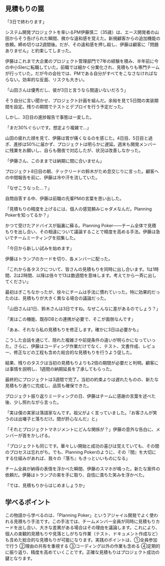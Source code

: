 ## 見積もりの罠

「3日で終わります」

システム開発プロジェクトを率いるPM伊藤慎二（35歳）は、エース開発者の山田からそう告げられた瞬間、微かな違和感を覚えた。新規顧客からの追加機能の依頼。締め切りは2週間後。だが、その違和感を押し殺し、伊藤は顧客に「問題ありません」と約束してしまった。

伊藤はこれまで大企業のプロジェクト管理部門で7年の経験を積み、半年前に今の中小SIerに転職していた。前職では細かく分業化され、見積もりも専門チームが行っていた。だが今の会社では、PMである自分がすべてをこなさなければならない。効率的な反面、リスクも大きい。

「山田さんは優秀だし、彼が3日と言うなら間違いないだろう」

そう自分に言い聞かせ、プロジェクト計画を組んだ。余裕を見て5日間の実装期間を設定。残りの期間でテストとデプロイを行う予定だった。

しかし、3日目の進捗報告で事態は一変した。

「まだ30%ぐらいです。想定より複雑で...」

山田の疲れた顔を見て、伊藤は胃が痛くなるのを感じた。4日目、5日目と過ぎ、進捗は50%に届かず、プロジェクトは明らかに遅延。週末も開発メンバーに残業をお願いし、自らも徹夜で対応したが、状況は改善しなかった。

「伊藤さん、このままでは納期に間に合いません」

プロジェクト8日目の朝、テックリードの鈴木がため息交じりに言った。顧客への中間報告を前に、伊藤は冷や汗を流していた。

「なぜこうなった...？」

自問自答する中、伊藤は前職の先輩PMの言葉を思い出した。

「見積もりの精度を上げるには、個人の感覚頼みじゃダメなんだ。Planning Pokerを知ってるか？」

かつて受けたアドバイスが脳裏に蘇る。Planning Poker——チーム全体で見積もりを出し合い、その相違について議論することで精度を高める手法。伊藤は急いでチームミーティングを招集した。

「今日から新しい試みを始めます」

伊藤はトランプのカードを切り、各メンバーに配った。

「これから各タスクについて、皆さんの見積もりを同時に出し合います。1は1時間、2は2時間、以降は倍々で13は数週間を意味します。考えてから一斉に出してください」

最初はぎこちなかったが、徐々にチームは手法に慣れていった。特に効果的だったのは、見積もりが大きく異なる場合の議論だった。

「山田さんは1日、鈴木さんは3日ですね。なぜこんなに差があるのでしょう？」

「実はこの機能、既存DBとの連携が必要で、そこが面倒なんです」

「あぁ、それなら私の見積もりを修正します。確かに3日は必要かも」

こうした会話を通じて、隠れた複雑さや前提条件の違いが明らかになっていった。さらに、伊藤はコーディング作業だけでなく、テスト、文書作成、レビュー、修正などの工程も含めた総合的な見積もりを行うよう促した。

結果、残りのタスクは当初の見積もりよりも2倍の期間が必要だと判明。顧客には事情を説明し、1週間の納期延長を了承してもらった。

最終的にプロジェクトは3週間で完了。当初の約束よりは遅れたものの、新たな見積もり通りに完成し、品質も確保できた。

プロジェクト振り返りミーティングの日、伊藤はチームに感謝の言葉を述べた後、少し照れながら言った。

「実は僕の実家は落語家なんです。祖父がよく言っていました。『お客さんが笑うのは出囃子と落ちだけ。間が肝心なんだ』と」

「それとプロジェクトマネジメントにどんな関係が？」伊藤の意外な告白に、メンバーが首をかしげる。

「プロジェクトも同じです。華々しい開始と成功の喜びは覚えていても、その間のプロセスは忘れがち。でも、Planning Pokerのように、その『間』を大切にする仕組みがあれば、我々の『落ち』もきっといいものになる」

チーム全員が納得の表情を浮かべた瞬間、伊藤のスマホが鳴った。新たな案件の依頼だ。伊藤はトランプの束を手に取り、自信に満ちた笑みを浮かべた。

「では、見積もりからはじめましょうか」

## 学べるポイント

この物語から学べるのは、「Planning Poker」というアジャイル開発でよく使われる見積もり手法です。この手法では、チームメンバー全員が同時に見積もりカードを出し合い、大きな差異がある場合はその理由を議論します。これにより、個人の楽観的見積もりや見落としがちな作業（テスト、ドキュメント作成など）も含めた総合的な見積もりが可能になります。実践のポイントは、①全員参加で行う ②理由の共有を重視する ③コーディング以外の作業も含める ④定期的に振り返り、精度を高めていくことです。正確な見積もりはプロジェクト成功の鍵となります。